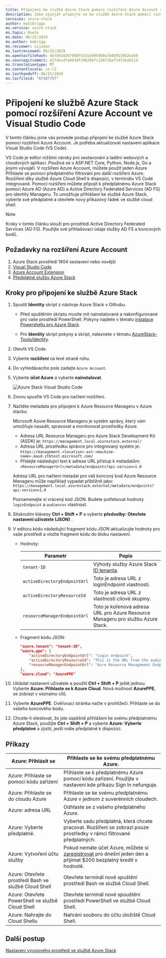 ```yaml
---
title: Připojení ke službě Azure Stack pomocí rozšíření Azure Account ve Visual Studio Code | Dokumentace Microsoftu
description: Jako vývojář připojte se ke službě Azure Stack pomocí rozšíření Azure Account ve Visual Studio Code
services: azure-stack
author: mattbriggs
ms.service: azure-stack
ms.topic: Howto
ms.date: 06/25/2019
ms.author: mabrigg
ms.reviewer: sijuman
ms.lastreviewed: 06/25/2019
ms.openlocfilehash: 4e7dd18267060f632e2d059b0a7b0d9158b2e260
ms.sourcegitcommit: d1fdecdfa843dfc0629bfc226f1baf14f3ea621d
ms.translationtype: MT
ms.contentlocale: cs-CZ
ms.lasthandoff: 06/25/2019
ms.locfileid: "67387757"
---
```

# <a name="connect-to-azure-stack-using-azure-account-extension-in-visual-studio-code"></a>Připojení ke službě Azure Stack pomocí rozšíření Azure Account ve Visual Studio Code

V tomto článku jsme vás provede postup připojení ke službě Azure Stack pomocí rozšíření Azure Account. Je potřeba aktualizovat nastavení aplikace Visual Studio Code (VS Code).

VS Code je editor nižšími nároky pro sestavování a ladění webových a cloudových aplikací. Používá se v ASP.NET Core, Python, Node.js, Go a jinými vývojáři. V rozšíření Azure Account, můžete použít jeden Azure Přihlaste se pomocí předplatného filtrování pro další rozšíření Azure. Rozšíření díky službě Azure Cloud Shell k dispozici, v terminálu VS Code integrované. Pomocí rozšíření můžete připojit k předplatnému Azure Stack pomocí Azure AD (Azure AD) a Active Directory Federated Services (AD FS) pro identity Manageru. To umožňuje přihlášení ke službě Azure Stack, vyberte své předplatné a otevřete nový příkazový řádek ve službě cloud shell. 

> [!Note]  
> Kroky v tomto článku slouží pro prostředí Active Directory Federated Services (AD FS). Použijte své přihlašovací údaje služby AD FS a koncových bodů.

## <a name="pre-requisites-for-the-azure-account-extension"></a>Požadavky na rozšíření Azure Account

1. Azure Stack prostředí 1904 sestavení nebo novější
2. [Visual Studio Code](https://code.visualstudio.com/)
3. [Azure Account Extension](https://github.com/Microsoft/vscode-azure-account)
4. [Předplatné služby Azure Stack](https://azure.microsoft.com/overview/azure-stack/)

## <a name="steps-to-connect-to-azure-stack"></a>Kroky pro připojení ke službě Azure Stack

1. Spustit **Identity** skript z nástroje Azure Stack v Githubu.

    - Před spuštěním skriptu musíte mít nainstalované a nakonfigurované pro vaše prostředí PowerShell. Pokyny najdete v tématu [instalace Powershellu pro Azure Stack](../operator/azure-stack-powershell-install.md).

    - Pro **Identity** skript pokyny a skript, naleznete v tématu [AzureStack-Tools/Identity](https://github.com/Azure/AzureStack-Tools/tree/master/Identity).

2. Otevřít VS Code.

3. Vyberte **rozšíření** na levé straně rohu.

3. Do vyhledávacího pole zadejte `Azure Account`.

4. Vyberte **účet Azure** a vyberte **nainstalovat**.

      ![Azure Stack Visual Studio Code](media/azure-stack-dev-start-vscode-azure/image1.png)

5. Znovu spusťte VS Code pro načtení rozšíření.

6. Načtěte metadata pro připojení k Azure Resource Manageru v Azure stacku. 
    
    Microsoft Azure Resource Manageru je systém správy, který vám umožňuje nasadit, spravovat a monitorovat prostředky Azure.
    - Adresa URL Resource Manageru pro Azure Stack Development Kit (ASDK) je: `https://management.local.azurestack.external/` 
    - Adresa URL prostředku správce pro integrovaný systém je: `https://management.<location>.ext-<machine-name>.masd.stbtest.microsoft.com/`
    - Přidejte následující text k adrese URL přístup k metadatům: `<ResourceManagerUrl>/metadata/endpoints?api-version=1.0`

    Adresa URL pro načtení metadat pro váš koncový bod Azure Resource Manageru může například vypadat přibližně jako: `https://management.local.azurestack.external/metadata/endpoints?api-version=1.0`

    Poznamenejte si vrácený kód JSON. Budete potřebovat hodnoty `loginEndpoint` a `audiences` vlastnost.

7. Stisknutím klávesy **Ctrl + Shift + P** a vyberte **předvolby: Otevřete nastavení uživatele (JSON)** .

8. V editoru kódu následující fragment kódu JSON aktualizujte hodnoty pro vaše prostředí a vložte fragment kódu do bloku nastavení.

    - Hodnoty:

        | Parametr | Popis |
        | --- | --- |
        | `tenant-ID` | Výhody služby Azure Stack [ID tenanta](../operator/azure-stack-identity-overview.md). |
        | `activeDirectoryEndpointUrl` | Toto je adresa URL z loginEndpoint vlastnosti. |
        | `activeDirectoryResourceId` | Toto je adresa URL z vlastnosti cílové skupiny.
        | `resourceManagerEndpointUrl` | Toto je kořenová adresa URL pro Azure Resource Manageru pro službu Azure Stack. | 

    - Fragment kódu JSON:

      ```JSON  
      "azure.tenant": "tenant-ID",
      "azure.ppe": {
          "activeDirectoryEndpointUrl": "Login endpoint",
          "activeDirectoryResourceId": "This is the URL from the audiences property.",
          "resourceManagerEndpointUrl": "Aure Resource Management Endpoint",
      },
      "azure.cloud": "AzurePPE"
      ```

9. Ukládat nastavení uživatele a použití **Ctrl + Shift + P** ještě jednou. Vyberte **Azure: Přihlaste se k Azure Cloud**. Nová možnost **AzurePPE**, se zobrazí v seznamu cílů.

10. Vyberte **AzurePPE**. Ověřovací stránka načte v prohlížeči. Přihlaste se do vašeho koncového bodu.

11. Chcete-li otestovat, že jste úspěšně přihlášení ke svému předplatnému Azure Stack, použijte **Ctrl + Shift + P** a vyberte **Azure: Vyberte předplatné** a zjistit, jestli máte předplatné k dispozici.

## <a name="commands"></a>Příkazy

| Azure: Přihlásit se | Přihlaste se ke svému předplatnému Azure. |
| --- | --- |
| Azure: Přihlaste se pomocí kódu zařízení | Přihlaste se k předplatnému Azure pomocí kódu zařízení. Použijte v nastavení kde příkazu Sign In nefunguje. |
| Azure: Přihlaste se do cloudu Azure | Přihlaste se ke svému předplatnému Azure v jednom z suverénních cloudech. |
| Azure: adresa URL | Odhlaste se z vašeho předplatného Azure. |
| Azure: Vyberte předplatné. | Vyberte sadu předplatná, která chcete pracovat. Rozšíření se zobrazí pouze prostředky v rámci filtrované předplatných. |
| Azure: Vytvoření účtu služby | Pokud nemáte účet Azure, můžete si [zaregistrovat](https://azure.microsoft.com/free/?utm_source=campaign&utm_campaign=vscode-azure-account&mktingSource=vscode-azure-account) pro dnešní jeden den a přijímat \$200 bezplatný kredit v hodnotě. |
| Azure: Otevřete prostředí Bash ve službě Cloud Shell | Otevřete terminál nové spuštění prostředí Bash ve službě Cloud Shell. |
| Azure: Otevřete PowerShell ve službě Cloud Shell | Otevřete terminál nové spouštění prostředí PowerShell ve službě Cloud Shell. |
| Azure: Nahrajte do Cloud Shellu | Nahrání souboru do účtu úložiště Cloud Shell. |

## <a name="next-steps"></a>Další postup

[Nastavení vývojového prostředí ve službě Azure Stack ](azure-stack-dev-start.md)